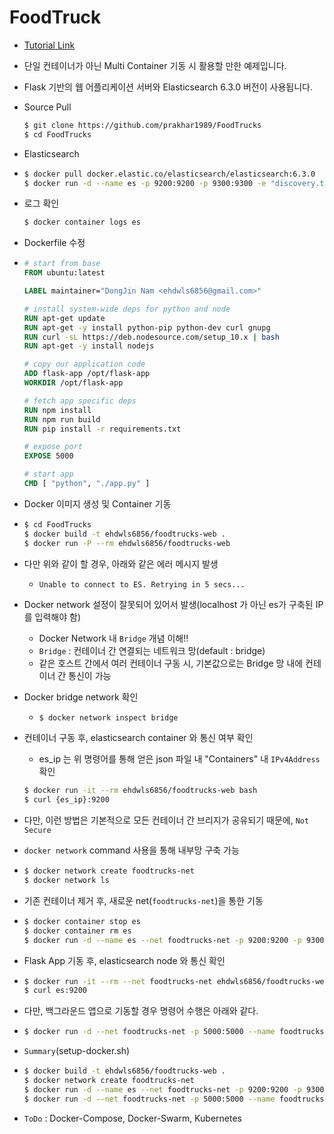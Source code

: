 # FoodTruck

* [Tutorial Link](https://docker-curriculum.com/#multi-container-environments)

* 단일 컨테이너가 아닌 Multi Container 기동 시 활용할 만한 예제입니다.

* Flask 기반의 웹 어플리케이션 서버와 Elasticsearch 6.3.0 버전이 사용됩니다.

* Source Pull

  ```sh
  $ git clone https://github.com/prakhar1989/FoodTrucks
  $ cd FoodTrucks
  ```

* Elasticsearch

* ```sh
  $ docker pull docker.elastic.co/elasticsearch/elasticsearch:6.3.0
  $ docker run -d --name es -p 9200:9200 -p 9300:9300 -e "discovery.type=single-node" docker.elastic.co/elasticsearch/elasticsearch:6.3.0
  ```

  

* 로그 확인

  ```sh
  $ docker container logs es
  ```



* Dockerfile 수정

* ```dockerfile
  # start from base
  FROM ubuntu:latest
  
  LABEL maintainer="DongJin Nam <ehdwls6856@gmail.com>"
  
  # install system-wide deps for python and node
  RUN apt-get update
  RUN apt-get -y install python-pip python-dev curl gnupg
  RUN curl -sL https://deb.nodesource.com/setup_10.x | bash
  RUN apt-get -y install nodejs
  
  # copy our application code
  ADD flask-app /opt/flask-app
  WORKDIR /opt/flask-app
  
  # fetch app specific deps
  RUN npm install
  RUN npm run build
  RUN pip install -r requirements.txt
  
  # expose port
  EXPOSE 5000
  
  # start app
  CMD [ "python", "./app.py" ]
  ```

* Docker 이미지 생성 및 Container 기동

* ```sh
  $ cd FoodTrucks
  $ docker build -t ehdwls6856/foodtrucks-web .
  $ docker run -P --rm ehdwls6856/foodtrucks-web
  ```

* 다만 위와 같이 할 경우, 아래와 같은 에러 메시지 발생

  * `Unable to connect to ES. Retrying in 5 secs...`

* Docker network 설정이 잘못되어 있어서 발생(localhost 가 아닌 es가 구축된 IP를 입력해야 함)

  * Docker Network 내 `Bridge` 개념 이해!!
  * `Bridge` : 컨테이너 간 연결되는 네트워크 망(default : bridge)
  * 같은 호스트 간에서 여러 컨테이너 구동 시, 기본값으로는 Bridge 망 내에 컨테이너 간 통신이 가능

* Docker bridge network 확인

  * ```sh
    $ docker network inspect bridge
    ```

* 컨테이너 구동 후, elasticsearch container 와 통신 여부 확인

  * es_ip 는 위 명령어를 통해 얻은 json 파일 내 "Containers" 내 `IPv4Address` 확인

  ```sh
  $ docker run -it --rm ehdwls6856/foodtrucks-web bash
  $ curl {es_ip}:9200
  ```

* 다만, 이런 방법은 기본적으로 모든 컨테이너 간 브리지가 공유되기 때문에, `Not Secure`

* `docker network` command 사용을 통해 내부망 구축 가능

* ```sh
  $ docker network create foodtrucks-net
  $ docker network ls
  ```

* 기존 컨테이너 제거 후, 새로운 net(`foodtrucks-net`)을 통한 기동

* ```sh
  $ docker container stop es
  $ docker container rm es
  $ docker run -d --name es --net foodtrucks-net -p 9200:9200 -p 9300:9300 -e "discovery.type=single-node" docker.elastic.co/elasticsearch/elasticsearch:6.3.0
  ```

* Flask App 기동 후, elasticsearch node 와 통신 확인

* ```sh
  $ docker run -it --rm --net foodtrucks-net ehdwls6856/foodtrucks-web bash
  $ curl es:9200
  ```

* 다만, 백그라운드 앱으로 기동할 경우 명령어 수행은 아래와 같다.

* ```sh
  $ docker run -d --net foodtrucks-net -p 5000:5000 --name foodtrucks-web ehdwls6856/foodtrucks-web
  ```

* `Summary`(setup-docker.sh)

* ```sh
  $ docker build -t ehdwls6856/foodtrucks-web .
  $ docker network create foodtrucks-net
  $ docker run -d --name es --net foodtrucks-net -p 9200:9200 -p 9300:9300 -e "discovery.type=single-node" docker.elastic.co/elasticsearch/elasticsearch:6.3.0
  $ docker run -d --net foodtrucks-net -p 5000:5000 --name foodtrucks-web ehdwls6856/foodtrucks-web
  ```

* `ToDo` : Docker-Compose, Docker-Swarm, Kubernetes

  
